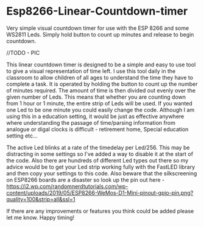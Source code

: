 # Esp8266-Linear-Countdown-timer
Very simple visual countdown timer for use with the ESP 8266 and some WS2811 Leds. Simply hold button to count up minutes and release to begin countdown.

//TODO - PIC

This linear countdown timer is designed to be a simple and easy to use tool to give a visual representation of time left. I use this tool daily in the classroom to allow children of all ages to understand the time they have to complete a task. It is operated by holding the button to count up the number of minutes required. The amount of time is then divided out evenly over the given number of Leds. This means that whether you are counting down from 1 hour or 1 minute, the entire strip of Leds will be used. If you wanted one Led to be one minute you could easily change the code. Although I am using this in a education setting, it would be just as effective anywhere where understanding the passage of time/parsing information from analogue or digal clocks is difficult - retirement home, Special education setting etc...

The active Led blinks at a rate of the timedelay per Led/256. This may be distracting in some settings so I've added a way to disable it at the start of the code. Also there are hundreds of different Led types out there so my advice would be to get your Led strip working fully with the FastLED library and then copy your settings to this code. Also beware that the silkscreening on ESP8266 boards are a disaster so look up the pin out here - https://i2.wp.com/randomnerdtutorials.com/wp-content/uploads/2019/05/ESP8266-WeMos-D1-Mini-pinout-gpio-pin.png?quality=100&strip=all&ssl=1

If there are any improvements or features you think could be added please let me know. Happy timing!
